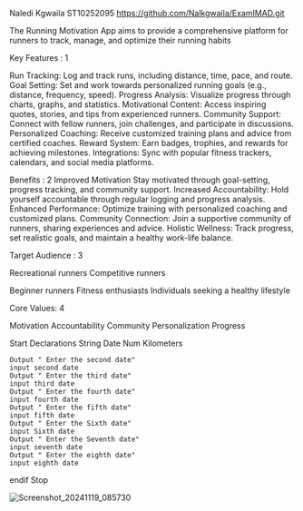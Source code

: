 

 Naledi Kgwaila ST10252095
https://github.com/Nalkgwaila/ExamIMAD.git


The Running Motivation App aims to provide a comprehensive platform for runners to track, manage, and optimize their running habits

 Key Features : 1

 Run Tracking: 
 Log and track runs, including distance, time, pace, and route.
 Goal Setting: 
 Set and work towards personalized running goals (e.g., distance, frequency, speed).
 Progress Analysis: 
 Visualize progress through charts, graphs, and statistics.
 Motivational Content: 
 Access inspiring quotes, stories, and tips from experienced runners.
 Community Support: 
 Connect with fellow runners, join challenges, and participate in discussions.
 Personalized Coaching: 
 Receive customized training plans and advice from certified coaches.
 Reward System: 
 Earn badges, trophies, and rewards for achieving milestones.
 Integrations: 
 Sync with popular fitness trackers, calendars, and social media platforms.
 
 Benefits : 2
 Improved Motivation 
 Stay motivated through goal-setting, progress tracking, and community support.
 Increased Accountability:
 Hold yourself accountable through regular logging and progress analysis.
 Enhanced Performance:
 Optimize training with personalized coaching and customized plans.
 Community Connection: 
 Join a supportive community of runners, sharing experiences and advice.
 Holistic Wellness: Track progress, set realistic goals, and maintain a healthy work-life balance.

Target Audience : 3

 Recreational runners
 Competitive runners
 
 Beginner runners
 Fitness enthusiasts
 Individuals seeking a healthy lifestyle

Core Values: 4

 Motivation
 Accountability
 Community
 Personalization
 Progress

 Start
    Declarations
 String Date
 Num Kilometers

 
    Output " Enter the second date"
    input second date
    Output " Enter the third date"
    input third date
    Output " Enter the fourth date"
    input fourth date
    Output " Enter the fifth date"
    input fifth date
    Output " Enter the Sixth date"
    input Sixth date
    Output " Enter the Seventh date"
    input seventh date
    Output " Enter the eighth date"
    input eighth date
 
endif
Stop

![Screenshot_20241119_085730](https://github.com/user-attachments/assets/81e68c75-23d9-4236-9010-f1ccbb6c3a02)
